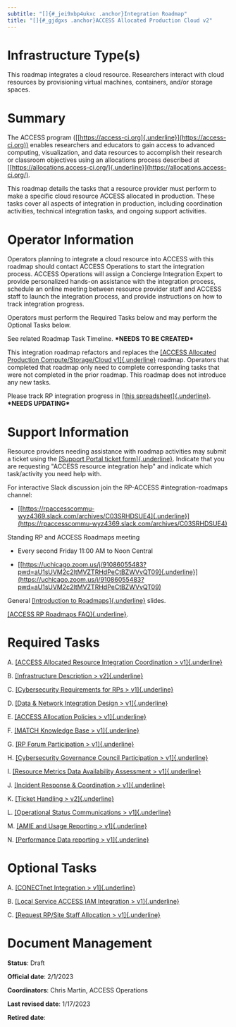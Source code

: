 ```yaml
---
subtitle: "[]{#_jei9xbp4ukxc .anchor}Integration Roadmap"
title: "[]{#_gjdgxs .anchor}ACCESS Allocated Production Cloud v2"
---
```


# Infrastructure Type(s)

This roadmap integrates a cloud resource. Researchers interact with
cloud resources by provisioning virtual machines, containers, and/or
storage spaces.

# Summary

The ACCESS program
([[https://access-ci.org]{.underline}](https://access-ci.org)) enables
researchers and educators to gain access to advanced computing,
visualization, and data resources to accomplish their research or
classroom objectives using an allocations process described at
[[https://allocations.access-ci.org/]{.underline}](https://allocations.access-ci.org/).

This roadmap details the tasks that a resource provider must perform to
make a specific cloud resource ACCESS allocated in production. These
tasks cover all aspects of integration in production, including
coordination activities, technical integration tasks, and ongoing
support activities.

# Operator Information

Operators planning to integrate a cloud resource into ACCESS with this
roadmap should contact ACCESS Operations to start the integration
process. ACCESS Operations will assign a Concierge Integration Expert to
provide personalized hands-on assistance with the integration process,
schedule an online meeting between resource provider staff and ACCESS
staff to launch the integration process, and provide instructions on how
to track integration progress.

Operators must perform the Required Tasks below and may perform the
Optional Tasks below.

See related Roadmap Task Timeline. **\*NEEDS TO BE CREATED\***

This integration roadmap refactors and replaces the [[ACCESS Allocated
Production Compute/Storage/Cloud
v1]{.underline}](https://docs.google.com/document/d/1VUTa5DOz27B6wobZZwh6gh6dcXWD30rpYovoLZ1nwqk)
roadmap. Operators that completed that roadmap only need to complete
corresponding tasks that were not completed in the prior roadmap. This
roadmap does not introduce any new tasks.

Please track RP integration progress in [[this
spreadsheet]{.underline}](https://docs.google.com/spreadsheets/d/1ejgGUU-IVLEhTIXX3pmCNBSJ2e0yXwXxPpgZ2RHwM4Q/).
**\*NEEDS UPDATING\***

# Support Information

Resource providers needing assistance with roadmap activities may submit
a ticket using the [[Support Portal ticket
form]{.underline}](https://support.access-ci.org/open-a-ticket).
Indicate that you are requesting "ACCESS resource integration help" and
indicate which task/activity you need help with.

For interactive Slack discussion join the RP-ACCESS
#integration-roadmaps channel:

-   [[https://rpaccesscommu-wyz4369.slack.com/archives/C03SRHDSUE4]{.underline}](https://rpaccesscommu-wyz4369.slack.com/archives/C03SRHDSUE4)

Standing RP and ACCESS Roadmaps meeting

-   Every second Friday 11:00 AM to Noon Central

-   [[https://uchicago.zoom.us/j/91086055483?pwd=aU1sUVM2c2ltMVZTRHdPeCtBZWVvQT09]{.underline}](https://uchicago.zoom.us/j/91086055483?pwd=aU1sUVM2c2ltMVZTRHdPeCtBZWVvQT09)

General [[Introduction to
Roadmaps]{.underline}](https://docs.google.com/presentation/d/1OjeT6r01mdOIa4pq1VE0L5ocRPfqdXFp9QsADjdqrjE/)
slides.

[[ACCESS RP Roadmaps
FAQ]{.underline}](https://docs.google.com/document/d/1VwYROB7sh4X_Tqvi_4XIkYD-jffBS4UykS6gEJesuQE/).

# Required Tasks

A.  [[ACCESS Allocated Resource Integration Coordination
    > v1]{.underline}](https://docs.google.com/document/d/1BRxGZ1c41Cexeck-th4ph3jJgqfJ7exs7glwTZQeDMg/edit?usp=share_link)

B.  [[Infrastructure Description
    > v2]{.underline}](https://docs.google.com/document/d/17vqEoF5lM_eZwBCzkjGwcqkMCiKAOpmfCJWJTGsE42k/edit?usp=share_link)

C.  [[Cybersecurity Requirements for RPs
    > v1]{.underline}](https://docs.google.com/document/d/1LrfJcgixn-sDuIxZOk47ddoZpCYgwabhWAZYoKOB2TI/edit?usp=share_link)

D.  [[Data & Network Integration Design
    > v1]{.underline}](https://docs.google.com/document/d/1IMOFizZUiXF1PcBR9qXKgQdNUQsVnio8AqcZ3mT74zc/edit?usp=share_link)

E.  [[ACCESS Allocation Policies
    > v1]{.underline}](https://docs.google.com/document/d/1_tdPDLq2FVg6nWUTYAI2Z-LbnlNGdSG3TKAh0d0zZ1I/edit?usp=share_link)

F.  [[MATCH Knowledge Base
    > v1]{.underline}](https://docs.google.com/document/d/1kyhV84JyeL5AdLsqKkdyyeGw6jOuQMZOSCSKNMnfpM8/edit?usp=share_link)

G.  [[RP Forum Participation
    > v1]{.underline}](https://docs.google.com/document/d/1azoPUgl7NhY0WyxQsIWOW77Lp_lOqiEiukWHiizMbvI/edit?usp=share_link)

H.  [[Cybersecurity Governance Council Participation
    > v1]{.underline}](https://docs.google.com/document/d/1hHdN7bISae4caa6lryA5ps2b16uOY7QyEzYsVFYCs8c/edit?usp=share_link)

I.  [[Resource Metrics Data Availability Assessment
    > v1]{.underline}](https://docs.google.com/document/d/12MNK2VggHD3JoySK4SgguHARMWJyc91EV2T1vY6Rf_8/edit?usp=share_link)

J.  [[Incident Response & Coordination
    > v1]{.underline}](https://docs.google.com/document/d/1QVSZEt2GDdlhA-Sogl0YBrGGSaFvZFQPiBCWAvT3PbU/edit?usp=share_link)

K.  [[Ticket Handling
    > v2]{.underline}](https://docs.google.com/document/d/12Hl7GqqsAmA5cbmwJRHnb6fONVB1Ywhhf5E6yI0V8d0/edit?usp=share_link)

L.  [[Operational Status Communications
    > v1]{.underline}](https://docs.google.com/document/d/13Rc1fHQydSqfqYdIaFKKIbapenktOKSTxmgGqLpZ-uw/edit?usp=share_link)

M.  [[AMIE and Usage Reporting
    > v1]{.underline}](https://docs.google.com/document/d/1efCqnqVjHfGfzWSKq8kclB7FGfcq__1HhqbvnF0SeSs/edit?usp=share_link)

N.  [[Performance Data reporting
    > v1]{.underline}](https://docs.google.com/document/d/1Tu3Z-3A-pUDmxs5iU1dtfBaReNSB7UkPLzWTErzST7c/edit?usp=share_link)

# Optional Tasks

A.  [[CONECTnet Integration
    > v1]{.underline}](https://docs.google.com/document/d/1UbplfGyZZgfu3p98GTF-vv6xA40qHjSXjeWKM5fbykc/edit?usp=share_link)

B.  [[Local Service ACCESS IAM Integration
    > v1]{.underline}](https://docs.google.com/document/d/18GuqHLCj4oxtxt5bsqP_ICw5vMvXM0LQWqc_nLNO8MM/edit?usp=share_link)

C.  [[Request RP/Site Staff Allocation
    > v1]{.underline}](https://docs.google.com/document/d/1GaHU-7cA3bOFwMvwh3s-Ic9535ncfW741HGnxKFCIOc/edit?usp=share_link)

# Document Management

**Status**: Draft

**Official date**: 2/1/2023

**Coordinators**: Chris Martin, ACCESS Operations

**Last revised date**: 1/17/2023

**Retired date**:
